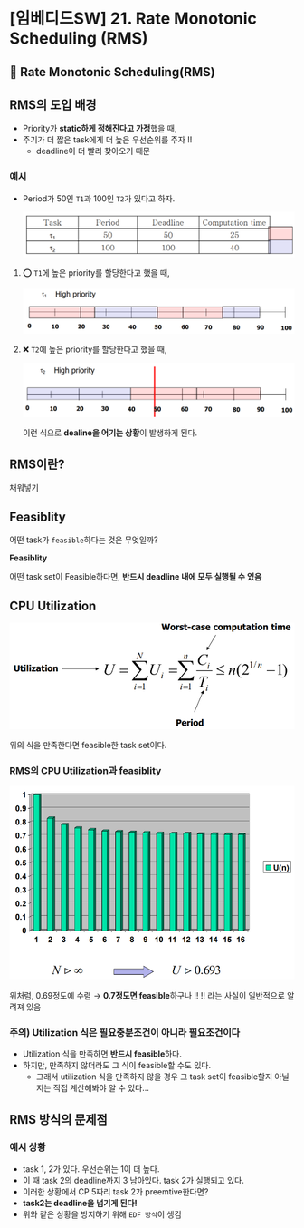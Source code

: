 # [임베디드SW] 21. Rate Monotonic Scheduling (RMS)

<aside>

# 💖 Rate Monotonic Scheduling(RMS)

</aside>

## RMS의 도입 배경

- Priority가 **static하게 정해진다고 가정**했을 때,
- 주기가 더 짧은 task에게 더 높은 우선순위를 주자 !!
    - deadline이 더 빨리 찾아오기 때문

### 예시

- Period가 50인 `T1`과 100인 `T2`가 있다고 하자.
    
    ![image.png](image%2045.png)
    
1. ⭕ `T1`에 높은 priority를 할당한다고 했을 때,
    
    ![image.png](image%2046.png)
    
2. ❌ `T2`에 높은 priority를 할당한다고 했을 때,
    
    ![image.png](image%2047.png)
    
    이런 식으로 **dealine을 어기는 상황**이 발생하게 된다.
    

## RMS이란?

채워넣기

## Feasiblity

어떤 task가 `feasible`하다는 것은 무엇일까?

<aside>

**Feasiblity** 

어떤 task set이 Feasible하다면, **반드시 deadline 내에 모두 실행될 수 있음**

</aside>

## CPU Utilization

![image.png](image%2048.png)

위의 식을 만족한다면 feasible한 task set이다.

### RMS의 CPU Utilization과 feasiblity

![image.png](image%2049.png)

위처럼, 0.69정도에 수렴 → **0.7정도면 feasible**하구나 !! !! 라는 사실이 일반적으로 알려져 있음

### 주의) Utilization 식은 필요충분조건이 아니라 필요조건이다

- Utilization 식을 만족하면 **반드시 feasible**하다.
- 하지만, 만족하지 않더라도 그 식이 feasible할 수도 있다.
    - 그래서 utilization 식을 만족하지 않을 경우 그 task set이 feasible할지 아닐지는 직접 계산해봐야 알 수 있다…

## RMS 방식의 문제점

### 예시 상황

- task 1, 2가 있다. 우선순위는 1이 더 높다.
- 이 때 task 2의 deadline까지 3 남아있다. task 2가 실행되고 있다.
- 이러한 상황에서 CP 5짜리 task 2가 preemtive한다면?
- **task2는 deadline을 넘기게 된다!**
- 위와 같은 상황을 방지하기 위해 `EDF 방식`이 생김